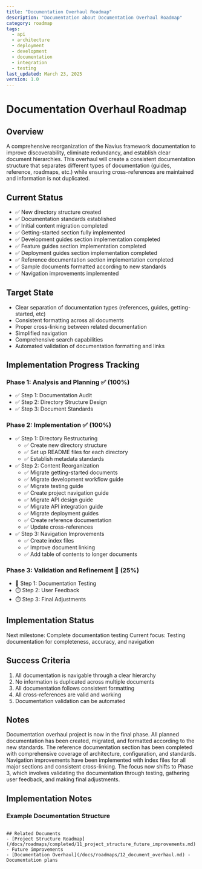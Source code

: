 ```yaml
---
title: "Documentation Overhaul Roadmap"
description: "Documentation about Documentation Overhaul Roadmap"
category: roadmap
tags:
  - api
  - architecture
  - deployment
  - development
  - documentation
  - integration
  - testing
last_updated: March 23, 2025
version: 1.0
---
```

# Documentation Overhaul Roadmap

## Overview
A comprehensive reorganization of the Navius framework documentation to improve discoverability, eliminate redundancy, and establish clear document hierarchies. This overhaul will create a consistent documentation structure that separates different types of documentation (guides, reference, roadmaps, etc.) while ensuring cross-references are maintained and information is not duplicated.

## Current Status
- ✅ New directory structure created
- ✅ Documentation standards established
- ✅ Initial content migration completed
- ✅ Getting-started section fully implemented
- ✅ Development guides section implementation completed
- ✅ Feature guides section implementation completed
- ✅ Deployment guides section implementation completed
- ✅ Reference documentation section implementation completed
- ✅ Sample documents formatted according to new standards
- ✅ Navigation improvements implemented

## Target State
- Clear separation of documentation types (references, guides, getting-started, etc)
- Consistent formatting across all documents
- Proper cross-linking between related documentation
- Simplified navigation
- Comprehensive search capabilities
- Automated validation of documentation formatting and links

## Implementation Progress Tracking

### Phase 1: Analysis and Planning ✅ (100%)
- ✅ Step 1: Documentation Audit
- ✅ Step 2: Directory Structure Design
- ✅ Step 3: Document Standards

### Phase 2: Implementation ✅ (100%)
- ✅ Step 1: Directory Restructuring
  - ✅ Create new directory structure
  - ✅ Set up README files for each directory
  - ✅ Establish metadata standards
- ✅ Step 2: Content Reorganization
  - ✅ Migrate getting-started documents
  - ✅ Migrate development workflow guide
  - ✅ Migrate testing guide
  - ✅ Create project navigation guide
  - ✅ Migrate API design guide
  - ✅ Migrate API integration guide
  - ✅ Migrate deployment guides
  - ✅ Create reference documentation
  - ✅ Update cross-references
- ✅ Step 3: Navigation Improvements
  - ✅ Create index files
  - ✅ Improve document linking
  - ✅ Add table of contents to longer documents

### Phase 3: Validation and Refinement 🔄 (25%)
- 🔄 Step 1: Documentation Testing
- ⏱️ Step 2: User Feedback
- ⏱️ Step 3: Final Adjustments

## Implementation Status
Next milestone: Complete documentation testing
Current focus: Testing documentation for completeness, accuracy, and navigation

## Success Criteria
1. All documentation is navigable through a clear hierarchy
2. No information is duplicated across multiple documents
3. All documentation follows consistent formatting
4. All cross-references are valid and working
5. Documentation validation can be automated

## Notes
Documentation overhaul project is now in the final phase. All planned documentation has been created, migrated, and formatted according to the new standards. The reference documentation section has been completed with comprehensive coverage of architecture, configuration, and standards. Navigation improvements have been implemented with index files for all major sections and consistent cross-linking. The focus now shifts to Phase 3, which involves validating the documentation through testing, gathering user feedback, and making final adjustments.

## Implementation Notes

### Example Documentation Structure
```

## Related Documents
- [Project Structure Roadmap](/docs/roadmaps/completed/11_project_structure_future_improvements.md) - Future improvements
- [Documentation Overhaul](/docs/roadmaps/12_document_overhaul.md) - Documentation plans

